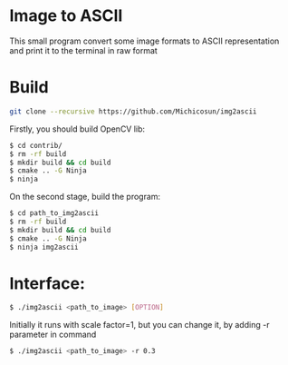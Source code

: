 # Image to ASCII

This small program convert some image formats to ASCII representation and print it to the terminal in raw format

# Build
```bash
git clone --recursive https://github.com/Michicosun/img2ascii
```

Firstly, you should build OpenCV lib:
```bash
$ cd contrib/
$ rm -rf build
$ mkdir build && cd build
$ cmake .. -G Ninja
$ ninja
```

On the second stage, build the program:
```bash
$ cd path_to_img2ascii
$ rm -rf build
$ mkdir build && cd build
$ cmake .. -G Ninja
$ ninja img2ascii
```

# Interface:
```bash
$ ./img2ascii <path_to_image> [OPTION]
```

Initially it runs with scale factor=1, but you can change it, by adding -r parameter in command

```bash
$ ./img2ascii <path_to_image> -r 0.3
```


